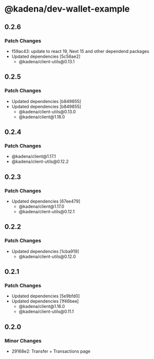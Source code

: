 # @kadena/dev-wallet-example

## 0.2.6

### Patch Changes

- f59ac43: update to react 19, Next 15 and other dependend packages
- Updated dependencies \[5c56ae2]
  - @kadena/client-utils\@0.13.1

## 0.2.5

### Patch Changes

- Updated dependencies \[b849855]
- Updated dependencies \[b849855]
  - @kadena/client-utils\@0.13.0
  - @kadena/client\@1.18.0

## 0.2.4

### Patch Changes

- @kadena/client\@1.17.1
- @kadena/client-utils\@0.12.2

## 0.2.3

### Patch Changes

- Updated dependencies \[67ee479]
  - @kadena/client\@1.17.0
  - @kadena/client-utils\@0.12.1

## 0.2.2

### Patch Changes

- Updated dependencies \[1cba919]
  - @kadena/client-utils\@0.12.0

## 0.2.1

### Patch Changes

- Updated dependencies \[5e9bfd0]
- Updated dependencies \[1f46bee]
  - @kadena/client\@1.16.0
  - @kadena/client-utils\@0.11.1

## 0.2.0

### Minor Changes

- 29168e2: Transfer + Transactions page
